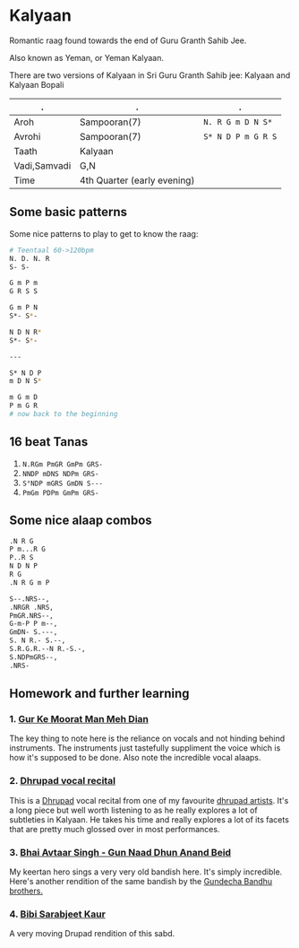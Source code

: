 # Kalyaan

Romantic raag found towards the end of Guru Granth Sahib Jee.

Also known as Yeman, or Yeman Kalyaan.

There are two versions of Kalyaan in Sri Guru Granth Sahib jee: Kalyaan and Kalyaan Bopali

. | . | .
-- | -- | --
Aroh | Sampooran(7) | `N. R G m D N S*`
Avrohi | Sampooran(7) | `S* N D P m G R S`
Taath | Kalyaan
Vadi,Samvadi| G,N
Time |  4th Quarter (early evening)

## Some  basic patterns

Some nice patterns to play to get to know the raag:

```bash
# Teentaal 60->120bpm
N. D. N. R
S- S-

G m P m
G R S S

G m P N
S*- S*-

N D N R*
S*- S*-

---

S* N D P
m D N S*

m G m D
P m G R
# now back to the beginning
```

## 16 beat Tanas

1. `N.RGm PmGR GmPm GRS-`
2. `NNDP mDNS NDPm GRS-`
3. `S°NDP mGRS GmDN S---`
4. `PmGm PDPm GmPm GRS-`

## Some nice alaap combos

```bash
.N R G
P m...R G
P..R S
N D N P
R G
.N R G m P

S--.NRS--,
.NRGR .NRS,
PmGR.NRS--,
G-m-P P m--,
GmDN- S.---,
S. N R.- S.--,
S.R.G.R.--N R.-S.-,
S.NDPmGRS--,
.NRS-
```

## Homework and further learning

### 1. [Gur Ke Moorat Man Meh Dian](https://www.youtube.com/watch?v=HbRkvpwSxFg)

The key thing to note here is the reliance on vocals and not hinding behind instruments. The instruments just tastefully suppliment the voice which is how it's supposed to be done.
Also note the incredible vocal alaaps.

### 2. [Dhrupad vocal recital](https://www.youtube.com/watch?v=zFQMsIDHMOo)

This is a [Dhrupad](http://www.dhrupad.info/) vocal recital from one of my favourite [dhrupad artists](http://dhrupaduday.com/).  It's a long piece but well worth listening to as he really explores a lot of subtleties in Kalyaan.  He takes his time and really explores a lot of its facets that are pretty much glossed over in most performances.

### 3. [Bhai Avtaar Singh - Gun Naad Dhun Anand Beid](http://www.gurmatsangeetproject.com/Recordings/as%20millis%20june%2011%2005/gun%20naad%20dhun%20anand%20bhed.MP3)

My keertan hero sings a very very old bandish here.  It's simply incredible.  Here's another rendition of the same bandish by the [Gundecha Bandhu brothers.](http://www.gurmatsangeetproject.com/Pages/gundechabandhu.asp)

### 4. [Bibi Sarabjeet Kaur](https://www.youtube.com/watch?v=IeZwhv7G-q0)

A very moving Drupad rendition of this sabd.
